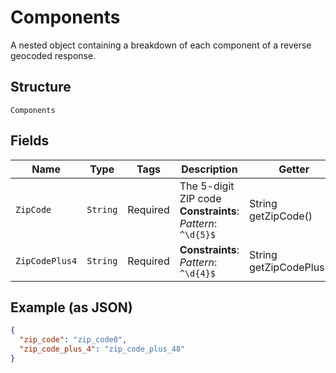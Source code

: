 
# Components

A nested object containing a breakdown of each component of a reverse geocoded response.

## Structure

`Components`

## Fields

| Name | Type | Tags | Description | Getter | Setter |
|  --- | --- | --- | --- | --- | --- |
| `ZipCode` | `String` | Required | The 5-digit ZIP code<br>**Constraints**: *Pattern*: `^\d{5}$` | String getZipCode() | setZipCode(String zipCode) |
| `ZipCodePlus4` | `String` | Required | **Constraints**: *Pattern*: `^\d{4}$` | String getZipCodePlus4() | setZipCodePlus4(String zipCodePlus4) |

## Example (as JSON)

```json
{
  "zip_code": "zip_code0",
  "zip_code_plus_4": "zip_code_plus_48"
}
```

